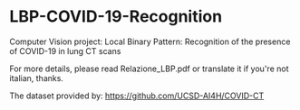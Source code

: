 # LBP-COVID-19-Recognition

Computer Vision project: Local Binary Pattern: Recognition of the presence of COVID-19 in lung CT scans

For more details, please read Relazione_LBP.pdf or translate it if you're not italian, thanks.

The dataset provided by: https://github.com/UCSD-AI4H/COVID-CT
